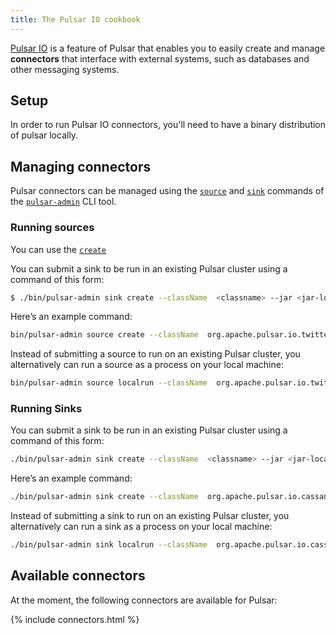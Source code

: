 ```yaml
---
title: The Pulsar IO cookbook
---
```


<!--

    Licensed to the Apache Software Foundation (ASF) under one
    or more contributor license agreements.  See the NOTICE file
    distributed with this work for additional information
    regarding copyright ownership.  The ASF licenses this file
    to you under the Apache License, Version 2.0 (the
    "License"); you may not use this file except in compliance
    with the License.  You may obtain a copy of the License at

      http://www.apache.org/licenses/LICENSE-2.0

    Unless required by applicable law or agreed to in writing,
    software distributed under the License is distributed on an
    "AS IS" BASIS, WITHOUT WARRANTIES OR CONDITIONS OF ANY
    KIND, either express or implied.  See the License for the
    specific language governing permissions and limitations
    under the License.

-->

[Pulsar IO](../../getting-started/ConceptsAndArchitecture#pulsar-io) is a feature of Pulsar that enables you to easily create and manage **connectors** that interface with external systems, such as databases and other messaging systems.

## Setup

In order to run Pulsar IO connectors, you'll need to have a binary distribution of pulsar locally.

## Managing connectors

Pulsar connectors can be managed using the [`source`](../../reference/CliTools#pulsar-admin-source) and [`sink`](../../reference/CliTools#pulsar-admin-sink) commands of the [`pulsar-admin`](../../reference/CliTools#pulsar-admin) CLI tool.

### Running sources

You can use the [`create`](../../reference/CliTools#pulsar-admin-source-create)

You can submit a sink to be run in an existing Pulsar cluster using a command of this form:

```bash
$ ./bin/pulsar-admin sink create --className  <classname> --jar <jar-location> --tenant test --namespace <namespace> --name <sink-name> --inputs <input-topics>
```

Here’s an example command:

```bash
bin/pulsar-admin source create --className  org.apache.pulsar.io.twitter.TwitterFireHose --jar ~/application.jar --tenant test --namespace ns1 --name twitter-source --destinationTopicName twitter_data
```

Instead of submitting a source to run on an existing Pulsar cluster, you alternatively can run a source as a process on your local machine:

```bash
bin/pulsar-admin source localrun --className  org.apache.pulsar.io.twitter.TwitterFireHose --jar ~/application.jar --tenant test --namespace ns1 --name twitter-source --destinationTopicName twitter_data
```

### Running Sinks

You can submit a sink to be run in an existing Pulsar cluster using a command of this form:

```bash
./bin/pulsar-admin sink create --className  <classname> --jar <jar-location> --tenant test --namespace <namespace> --name <sink-name> --inputs <input-topics>
```

Here’s an example command:

```bash
./bin/pulsar-admin sink create --className  org.apache.pulsar.io.cassandra --jar ~/application.jar --tenant test --namespace ns1 --name cassandra-sink --inputs test_topic
```

Instead of submitting a sink to run on an existing Pulsar cluster, you alternatively can run a sink as a process on your local machine:

```bash
./bin/pulsar-admin sink localrun --className  org.apache.pulsar.io.cassandra --jar ~/application.jar --tenant test --namespace ns1 --name cassandra-sink --inputs test_topic
```

## Available connectors

At the moment, the following connectors are available for Pulsar:

{% include connectors.html %}
